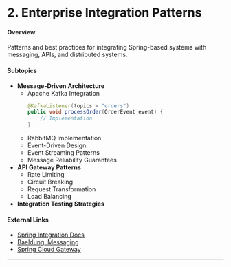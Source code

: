 # 2. Enterprise Integration Patterns

#### Overview
Patterns and best practices for integrating Spring-based systems with messaging, APIs, and distributed systems.

#### Subtopics
- **Message-Driven Architecture**
  - Apache Kafka Integration
    ```java
    @KafkaListener(topics = "orders")
    public void processOrder(OrderEvent event) {
        // Implementation
    }
    ```
  - RabbitMQ Implementation
  - Event-Driven Design
  - Event Streaming Patterns
  - Message Reliability Guarantees
- **API Gateway Patterns**
  - Rate Limiting
  - Circuit Breaking
  - Request Transformation
  - Load Balancing
- **Integration Testing Strategies**

#### External Links
- [Spring Integration Docs](https://docs.spring.io/spring-integration/docs/current/reference/html/)
- [Baeldung: Messaging](https://www.baeldung.com/spring-kafka)
- [Spring Cloud Gateway](https://spring.io/projects/spring-cloud-gateway)

---